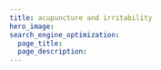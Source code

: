 ```yaml
---
title: acupuncture and irritability
hero_image: 
search_engine_optimization:
  page_title:
  page_description:
---
```

